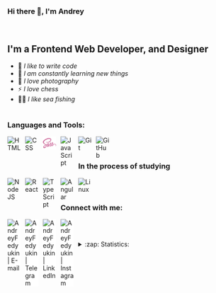 ### Hi there 👋, I'm Andrey

<br />

## I'm a Frontend Web Developer, and Designer

- 💪 _I like to write code_
- 🥅 _I am constantly learning new things_
- 🎉 _I love photography_
- ⚡ _I love chess_
- 🤹🏽 _I like sea fishing_
  <br />
  <br />

### Languages and Tools:

<img align="left" alt="HTML" width="30px" style="padding-right:10px;" src="https://cdn.jsdelivr.net/gh/devicons/devicon/icons/html5/html5-plain.svg" />
<img align="left" alt="CSS" width="30px" style="padding-right:10px;" src="https://cdn.jsdelivr.net/gh/devicons/devicon/icons/css3/css3-plain.svg" />
<img align="left" alt="SASS" width="30px"  style="padding-right:10px;" src="https://raw.githubusercontent.com/github/explore/80688e429a7d4ef2fca1e82350fe8e3517d3494d/topics/sass/sass.png" />
<img align="left" alt="JavaScript" width="30px" style="padding-right:10px;" src="https://cdn.jsdelivr.net/gh/devicons/devicon/icons/javascript/javascript-plain.svg" />
<img align="left" alt="Git" width="30px" style="padding-right:10px;" src="https://cdn.jsdelivr.net/gh/devicons/devicon/icons/git/git-original.svg" />
<img align="left" alt="GitHub" width="30px" style="padding-right:10px;" src="https://cdn.jsdelivr.net/gh/devicons/devicon/icons/github/github-original.svg" />
<br />
<br />

### In the process of studying

<img align="left" alt="NodeJS" width="30px" style="margin-right:10px;" src="https://cdn.jsdelivr.net/gh/devicons/devicon/icons/nodejs/nodejs-original.svg" />
<img align="left" alt="React" width="30px" style="margin-right:10px;" src="https://cdn.jsdelivr.net/gh/devicons/devicon/icons/react/react-original.svg" />
<img align="left" alt="TypeScript" width="30px" style="margin-right:10px;" src="https://cdn.jsdelivr.net/gh/devicons/devicon/icons/typescript/typescript-plain.svg" />
<img align="left" alt="Angular" width="30px" style="margin-right:10px;" src="https://cdn.jsdelivr.net/gh/devicons/devicon/icons/angularjs/angularjs-plain.svg" />
<img align="left" alt="Linux" width="30px" style="margin-right:10px;" src="https://cdn.jsdelivr.net/gh/devicons/devicon/icons/linux/linux-original.svg" />
<br />
<br />

### Connect with me:

[<img align="left" alt="AndreyFedyukin | E-mail" width="30px" style="margin-right:10px; background-color: #ffffff;" src="https://cdn.jsdelivr.net/npm/simple-icons@3.13.0/icons/mail-dot-ru.svg" />][e-mail]
[<img align="left" alt="AndreyFedyukin | Telegram" width="30px" style="margin-right:10px; background-color: #ffffff;" src="https://cdn.jsdelivr.net/npm/simple-icons@3.13.0/icons/telegram.svg" />][telegram]
[<img align="left" alt="AndreyFedyukin | LinkedIn" width="30px" style="margin-right:10px; background-color: #ffffff;" src="https://cdn.jsdelivr.net/npm/simple-icons@v3/icons/linkedin.svg" />][linkedin]
[<img align="left" alt="AndreyFedyukin | Instagram" width="30px" style="margin-right:10px; background-color: #ffffff;" src="https://cdn.jsdelivr.net/npm/simple-icons@v3/icons/instagram.svg" />][instagram]
<br />
<br />

[e-mail]: mailto:andrey@fedyukin.com
[telegram]: https://t.me/andrey_fedyukin/
[linkedin]: http://linkedin.com/in/andrey-fedyukin-948040234/
[instagram]: https://www.instagram.com/andrey_fedyukin/

<details>
  <summary>:zap: Statistics:</summary>
   <img align="left" alt="codeSTACKr's GitHub Stats" src="https://github-readme-stats.vercel.app/api/top-langs/?username=AndreyFedyukin&langs_count=8&layout=compact" />
	 <br />
	 <br />
	 <img align="left" alt="codeSTACKr's GitHub Stats" src="https://github-readme-stats.vercel.app/api?username=AndreyFedyukin&show_icons=true" />
</details>

